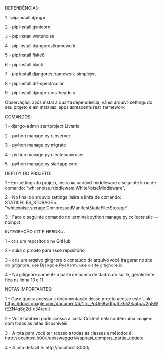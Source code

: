 DEPENDÊNCIAS:

1 - pip install django

2 - pip install gunicorn

3 - pip install whitenoise

4 - pip install djangorestframework

5 - pip install flake8

6 - pip install black

7 - pip install djangorestframework-simplejwt

8 - pip install drf-spectacular

9 - pip install django-cors-headers

Observação: após instar a quarta dependência, vá no arquivo settings do seu projeto e em installed_apps acrescente rest_farmework

COMANDOS:

1 - django-admin startproject Livraria

2 - python manage.py runserver

3 - python manage.py migrate

4 - python manage.py createsuperuser

5 - python manage.py startapp core

DEPLOY DO PROJETO:

1 - Em settings do projeto, insira na variável middleware a seguinte linha de comando: "whitenoise.middleware.WhiteNoiseMiddleware",

2 - No final do arquvio settings insira a linha de comando: STATICFILES_STORAGE = "whitenoise.storage.CompressedManifestStaticFilesStorage"

3 - Faça o seguinte comando no terminal: python manage.py collectstatic --noinput

INTEGRAÇÃO GIT E HEROKU:

1 - crie um repositorio no GitHub

2 - suba o projeto para esse repositório

3 - crie um arquivo gitignore o conteúdo do arquivo você irá gerar no site do gitignore, use Django e Pycharm. use o site gitignore.io

4 - No gitignore comente a parte de banco de dados do sqlite, geralmente fica na linha 10 e 11.

NOTAS IMPORTANTES:

1 - Caso queira acessar a documentação desse projeto acesse este Link: https://docs.google.com/document/d/1Tc_PpOei8wdtpJLZ6h2Sa4pa72p8WtEZN4q8g2d-dB4/edit

2 - Você também pode acessa a pasta Content nela contém uma imagem com todas as rotas disponíveis 

3 - A rota para você ter acesso a todas as classes e métodos é: http://localhost:8000/api/swagger/#/api/api_compras_partial_update

4 - A rota default é: http://localhost:8000/

